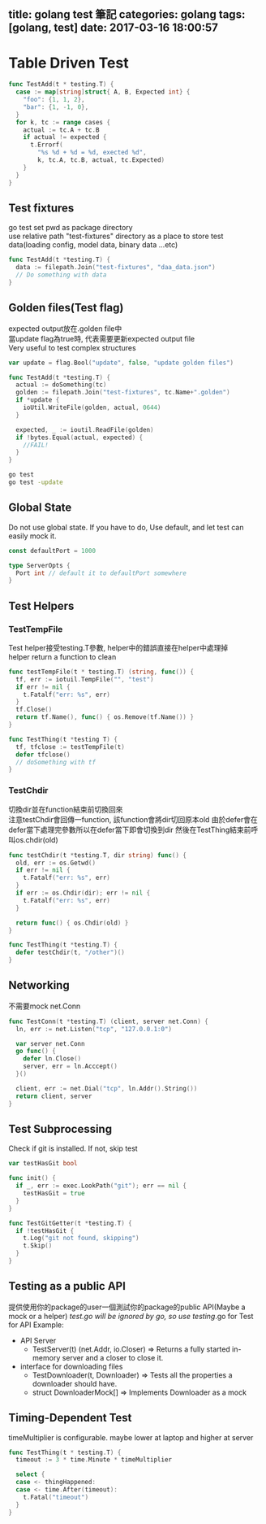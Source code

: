 title: golang test 筆記
categories: golang
tags: [golang, test]
date: 2017-03-16 18:00:57
---

# Table Driven Test
``` go
func TestAdd(t * testing.T) {
  case := map[string]struct{ A, B, Expected int} {
    "foo": {1, 1, 2},
    "bar": {1, -1, 0},
  }
  for k, tc := range cases {
    actual := tc.A + tc.B
    if actual != expected {
      t.Errorf(
        "%s %d + %d = %d, exected %d",
        k, tc.A, tc.B, actual, tc.Expected)
    }
  }
}
```

## Test fixtures
go test set pwd as package directory  
use relative path "test-fixtures" directory as a place to store test data(loading config, model data, binary data ...etc)  
``` go
func TestAdd(t *testing.T) {
  data := filepath.Join("test-fixtures", "daa_data.json")
  // Do something with data
}
```

## Golden files(Test flag)
expected output放在.golden file中  
當update flag為true時, 代表需要更新expected output file  
Very useful to test complex structures  
``` go
var update = flag.Bool("update", false, "update golden files")

func TestAdd(t *testing.T) {
  actual := doSomething(tc)
  golden := filepath.Join("test-fixtures", tc.Name+".golden")
  if *update {
    ioUtil.WriteFile(golden, actual, 0644)
  }

  expected, _ := ioutil.ReadFile(golden)
  if !bytes.Equal(actual, expected) {
    //FAIL!
  }
}
```
``` bash
go test
go test -update
```

## Global State
Do not use global state.
If you have to do, Use default, and let test can easily mock it.
``` go
const defaultPort = 1000

type ServerOpts {
  Port int // default it to defaultPort somewhere
}
```

## Test Helpers
### TestTempFile
Test helper接受testing.T參數, helper中的錯誤直接在helper中處理掉  
helper return a function to clean
``` go
func testTempFile(t * testing.T) (string, func()) {
  tf, err := iotuil.TempFile("", "test")
  if err != nil {
    t.Fatalf("err: %s", err)
  }
  tf.Close()
  return tf.Name(), func() { os.Remove(tf.Name()) }
}

func TestThing(t *testing T) {
  tf, tfclose := testTempFile(t)
  defer tfclose()
  // doSomething with tf
}
```
### TestChdir
切換dir並在function結束前切換回來  
注意testChdir會回傳一function, 該function會將dir切回原本old
由於defer會在defer當下處理完參數所以在defer當下即會切換到dir
然後在TestThing結束前呼叫os.chdir(old)
``` go
func testChdir(t *testing.T, dir string) func() {
  old, err := os.Getwd()
  if err != nil {
    t.Fatalf("err: %s", err)
  }
  if err := os.Chdir(dir); err != nil {
    t.Fatalf("err: %s", err)
  }

  return func() { os.Chdir(old) }
}

func TestThing(t *testing.T) {
  defer testChdir(t, "/other")()
}
```

## Networking
不需要mock net.Conn
``` go
func TestConn(t *testing.T) (client, server net.Conn) {
  ln, err := net.Listen("tcp", "127.0.0.1:0")

  var server net.Conn
  go func() {
    defer ln.Close()
    server, err = ln.Acccept()
  }()

  client, err := net.Dial("tcp", ln.Addr().String())
  return client, server
}
```

## Test Subprocessing
Check if git is installed. If not, skip test
``` go
var testHasGit bool

func init() {
  if _, err := exec.LookPath("git"); err == nil {
    testHasGit = true
  }
}

func TestGitGetter(t *testing.T) {
  if !testHasGit {
    t.Log("git not found, skipping")
    t.Skip()
  }
}
```

## Testing as a public API
提供使用你的package的user一個測試你的package的public API(Maybe a mock or a helper)
*_test.go will be ignored by go, so use testing_*.go for Test for API
Example:
* API Server
  + TestServer(t) (net.Addr, io.Closer) => Returns a fully started in-memory server and a closer to close it.
* interface for downloading files
  + TestDownloader(t, Downloader) => Tests all the properties a downloader should have.
  + struct DownloaderMock[] => Implements Downloader as a mock

## Timing-Dependent Test
timeMultiplier is configurable.
maybe lower at laptop and higher at server
``` go
func TestThing(t * testing.T) {
  timeout := 3 * time.Minute * timeMultiplier

  select {
  case <- thingHappened:
  case <- time.After(timeout):
    t.Fatal("timeout")
  }
}
```
